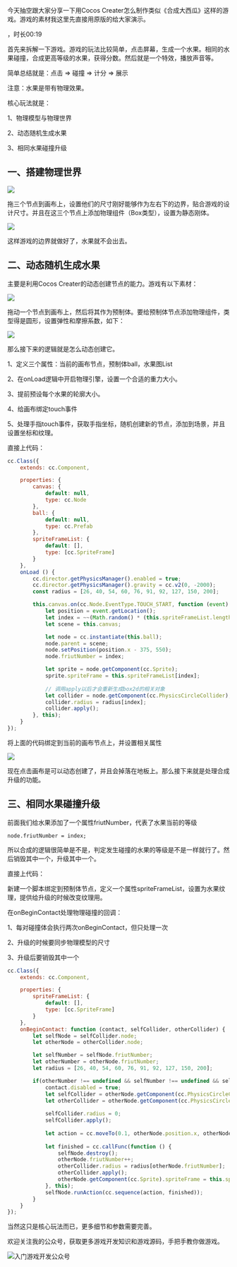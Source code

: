 今天抽空跟大家分享一下用Cocos Creater怎么制作类似《合成大西瓜》这样的游戏。游戏的素材我这里先直接用原版的给大家演示。

，时长00:19



首先来拆解一下游戏。游戏的玩法比较简单，点击屏幕，生成一个水果。相同的水果碰撞，合成更高等级的水果，获得分数。然后就是一个特效，播放声音等。

简单总结就是：点击 => 碰撞 => 计分 => 展示

注意：水果是带有物理效果。

核心玩法就是：

1、物理模型与物理世界

2、动态随机生成水果

3、相同水果碰撞升级

## 一、搭建物理世界

![](images/UZWbbk4n9oIwtOxa2mQclhi5nkh.webp)

拖三个节点到画布上，设置他们的尺寸刚好能够作为左右下的边界，贴合游戏的设计尺寸。并且在这三个节点上添加物理组件（Box类型），设置为静态刚体。

![](images/WFVObfFfoo46V0xLPtRcLjkUnSe.webp)

这样游戏的边界就做好了，水果就不会出去。

## 二、动态随机生成水果

主要是利用Cocos Creater的动态创建节点的能力。游戏有以下素材：

![](images/MNCfbGlwBo7SAKxE9DJcUMmwnVc.webp)

拖动一个节点到画布上，然后将其作为预制体。要给预制体节点添加物理组件，类型得是圆形，设置弹性和摩擦系数，如下：

![](images/YfJmbWrcnoHZT4xaOaJcvyHRnZe.webp)



那么接下来的逻辑就是怎么动态创建它。

1、定义三个属性：当前的画布节点，预制体ball，水果图List

2、在onLoad逻辑中开启物理引擎，设置一个合适的重力大小。

3、提前预设每个水果的轮廓大小。

4、给画布绑定touch事件

5、处理手指touch事件，获取手指坐标，随机创建新的节点，添加到场景，并且设置坐标和纹理。

直接上代码：

```javascript
cc.Class({
    extends: cc.Component,

    properties: {
        canvas: {
            default: null,
            type: cc.Node
        },
        ball: {
            default: null,
            type: cc.Prefab
        },
        spriteFrameList: {
            default: [],
            type: [cc.SpriteFrame]
        }
    },
    onLoad () {
        cc.director.getPhysicsManager().enabled = true;
        cc.director.getPhysicsManager().gravity = cc.v2(0, -2000);
        const radius = [26, 40, 54, 60, 76, 91, 92, 127, 150, 200];

        this.canvas.on(cc.Node.EventType.TOUCH_START, function (event) {
            let position = event.getLocation();
            let index = ~~(Math.random() * (this.spriteFrameList.length - 6));
            let scene = this.canvas;

            let node = cc.instantiate(this.ball);
            node.parent = scene;
            node.setPosition(position.x - 375, 550);
            node.friutNumber = index;

            let sprite = node.getComponent(cc.Sprite);
            sprite.spriteFrame = this.spriteFrameList[index];
            
            // 调用apply以后才会重新生成box2d的相关对象
            let collider = node.getComponent(cc.PhysicsCircleCollider);
            collider.radius = radius[index];
            collider.apply();
        }, this);
    }
});
```

将上面的代码绑定到当前的画布节点上，并设置相关属性

![](images/NaVbbHL1BooG2QxHj80cpTDhnvb.webp)

现在点击画布是可以动态创建了，并且会掉落在地板上。那么接下来就是处理合成升级的功能。

## 三、相同水果碰撞升级

前面我们给水果添加了一个属性friutNumber，代表了水果当前的等级

```plain&#x20;text
node.friutNumber = index;
```

所以合成的逻辑很简单是不是，判定发生碰撞的水果的等级是不是一样就行了。然后销毁其中一个，升级其中一个。

直接上代码：

新建一个脚本绑定到预制体节点，定义一个属性spriteFrameList，设置为水果纹理，提供给升级的时候改变纹理用。

在onBeginContact处理物理碰撞的回调：

1、每对碰撞体会执行两次onBeginContact，但只处理一次

2、升级的时候要同步物理模型的尺寸

3、升级后要销毁其中一个

```javascript
cc.Class({
    extends: cc.Component,

    properties: {
        spriteFrameList: {
            default: [],
            type: [cc.SpriteFrame]
        }
    },
    onBeginContact: function (contact, selfCollider, otherCollider) {
        let selfNode = selfCollider.node;
        let otherNode = otherCollider.node;

        let selfNumber = selfNode.friutNumber;
        let otherNumber = otherNode.friutNumber;
        let radius = [26, 40, 54, 60, 76, 91, 92, 127, 150, 200];

        if(otherNumber !== undefined && selfNumber !== undefined && selfNumber === otherNumber && otherNumber < 10 && otherNumber < 10 && !contact.disabled){
            contact.disabled = true;
            let selfCollider = otherNode.getComponent(cc.PhysicsCircleCollider);
            let otherCollider = otherNode.getComponent(cc.PhysicsCircleCollider);
            
            selfCollider.radius = 0;
            selfCollider.apply();
    
            let action = cc.moveTo(0.1, otherNode.position.x, otherNode.position.y);
            
            let finished = cc.callFunc(function () {
                selfNode.destroy();
                otherNode.friutNumber++;
                otherCollider.radius = radius[otherNode.friutNumber];
                otherCollider.apply();
                otherNode.getComponent(cc.Sprite).spriteFrame = this.spriteFrameList[otherNode.friutNumber];
            }, this);
            selfNode.runAction(cc.sequence(action, finished));
        }
    }
});
```



当然这只是核心玩法而已，更多细节和参数需要完善。

欢迎关注我的公众号，获取更多游戏开发知识和游戏源码，手把手教你做游戏。         

![入门游戏开发公众号](/实战案例/images/qr.png)
